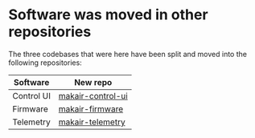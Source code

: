 # Software was moved in other repositories

The three codebases that were here have been split and moved into the following repositories:

| Software | New repo |
| --- | --- |
| Control UI | [makair-control-ui](https://github.com/makers-for-life/makair-control-ui) |
| Firmware | [makair-firmware](https://github.com/makers-for-life/makair-firmware) |
| Telemetry | [makair-telemetry](https://github.com/makers-for-life/makair-telemetry) |
